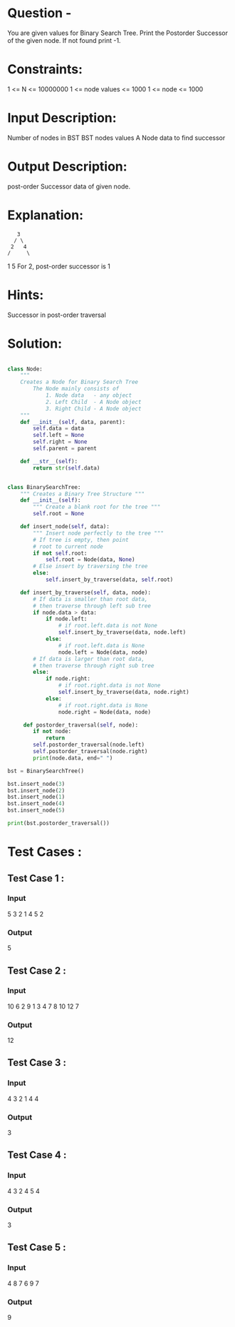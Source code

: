 # Question - 
You are given values for Binary Search Tree. Print the Postorder Successor of the given node. If not found print -1.

# Constraints:
1 <= N <= 10000000
1 <= node values <= 1000
1 <= node <= 1000

# Input Description:
Number of nodes in BST
BST nodes values
A Node data to find successor

# Output Description:
post-order Successor data of given node.

# Explanation:
       3
      / \
     2   4
    /     \
   1       5
For 2, post-order successor is 1

# Hints:
Successor in post-order traversal

# Solution:

```python

class Node:
    """
    Creates a Node for Binary Search Tree
        The Node mainly consists of
            1. Node data   - any object
            2. Left Child  - A Node object
            3. Right Child - A Node object
    """
    def __init__(self, data, parent):
        self.data = data
        self.left = None
        self.right = None
        self.parent = parent

    def __str__(self):
        return str(self.data)


class BinarySearchTree:
    """ Creates a Binary Tree Structure """
    def __init__(self):
        """ Create a blank root for the tree """
        self.root = None

    def insert_node(self, data):
        """ Insert node perfectly to the tree """
        # If tree is empty, then point
        # root to current node
        if not self.root:
            self.root = Node(data, None)
        # Else insert by traversing the tree
        else:
            self.insert_by_traverse(data, self.root)

    def insert_by_traverse(self, data, node):
        # If data is smaller than root data,
        # then traverse through left sub tree
        if node.data > data:
            if node.left:
                # if root.left.data is not None
                self.insert_by_traverse(data, node.left)
            else:
                # if root.left.data is None
                node.left = Node(data, node)
        # If data is larger than root data,
        # then traverse through right sub tree
        else:
            if node.right:
                # if root.right.data is not None
                self.insert_by_traverse(data, node.right)
            else:
                # if root.right.data is None
                node.right = Node(data, node)

     def postorder_traversal(self, node):
        if not node:
            return
        self.postorder_traversal(node.left)
        self.postorder_traversal(node.right)
        print(node.data, end=" ")  

bst = BinarySearchTree()

bst.insert_node(3)
bst.insert_node(2)
bst.insert_node(1)
bst.insert_node(4)
bst.insert_node(5)

print(bst.postorder_traversal())

```

# Test Cases :
## Test Case 1 :
### Input
5
3 2 1 4 5
2
### Output
5

## Test Case 2 :
### Input
10
6 2 9 1 3 4 7 8 10 12
7
### Output
12


## Test Case 3 :
### Input
4
3 2 1 4
4
### Output
3

## Test Case 4 :
### Input
4
3 2 4 5
4
### Output
3

## Test Case 5 :
### Input
4
8 7 6 9
7
### Output
9
